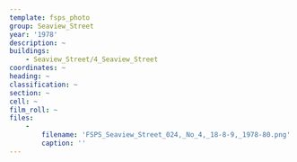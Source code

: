 ```yaml
---
template: fsps_photo
group: Seaview_Street
year: '1978'
description: ~
buildings:
    - Seaview_Street/4_Seaview_Street
coordinates: ~
heading: ~
classification: ~
section: ~
cell: ~
film_roll: ~
files:
    -
        filename: 'FSPS_Seaview_Street_024,_No_4,_18-8-9,_1978-80.png'
        caption: ''
---
```

